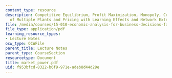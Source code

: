 ```yaml
---
content_type: resource
description: Competitive Equilibrium, Profit Maximization, Monopoly, Coordination
  of Multiple Plants and Pricing with Learning Effects and Network Externalities.
file: /media/courses/15-010-economic-analysis-for-business-decisions-fall-2004/f953bfcd8322b6f9971eadeb8d44d29e_market_power.pdf
file_type: application/pdf
learning_resource_types:
- Lecture Notes
ocw_type: OCWFile
parent_title: Lecture Notes
parent_type: CourseSection
resourcetype: Document
title: market_power.pdf
uid: f953bfcd-8322-b6f9-971e-adeb8d44d29e
---
```

